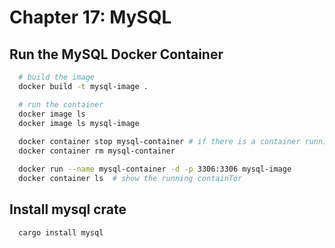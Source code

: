 # Chapter 17: MySQL

## Run the MySQL Docker Container

```bash
  # build the image
  docker build -t mysql-image .

  # run the container
  docker image ls
  docker image ls mysql-image
  
  docker container stop mysql-container # if there is a container running
  docker container rm mysql-container 

  docker run --name mysql-container -d -p 3306:3306 mysql-image
  docker container ls  # show the running containTor

```


## Install mysql crate
```hash
  cargo install mysql
```
